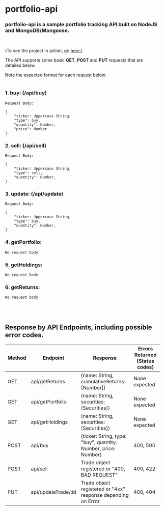 # portfolio-api

### portfolio-api is a sample portfolio tracking API built on NodeJS and MongoDB/Mongoose.
<br>

(To see the project in action, go [here.](https://portfolio-api-utk.herokuapp.com))

The API supports some basic **GET**, **POST** and **PUT** requests that are detailed below.

Note the expected format for each request below:
<br><br>

### 1.  buy: (/api/buy)

    Request Body:

    {
        "ticker: Uppercase String,
        "type": buy,
        "quantity": Number,
        "price": Number
    }

### 2.  sell: (/api/sell)

    Request Body:

    {
        "ticker: Uppercase String,
        "type": sell,
        "quantity": Number,
    }

### 3.  update: (/api/update)

    Request Body:

    {
        "ticker: Uppercase String,
        "type": buy,
        "quantity": Number,
    }

### 4.  getPortfolio:

    No request body

### 5.  getHoldings:

    No request body

### 6.  getReturns:

    No request body


<br><br>

## Response by API Endpoints, including possible error codes.

| Method 	| Endpoint            	| Response                                                     	    | Errors Returned (Status codes)     |
|--------	|---------------------	|-------------------------------------------------------------------|------------------------------------|
| GET    	| api/getReturns      	| {name: String, cumulativeReturns: [Number]}                  	    |None expected                       |
| GET    	| api/getPortfolio    	| {name: String, securities: [Securities]}                          |None expected                       |
| GET    	| api/getHoldings     	| {name: String, securities: [Securities]}                     	    |None expected                       |
| POST   	| api/buy             	| {ticker: String, type: "buy", quantity: Number, price: Number}    |400, 500                            |
| POST   	| api/sell            	| Trade object registered or "400, BAD REQUEST"                	    |400, 422                            |
| PUT    	| api/updateTrade/:id 	| Trade object registered or "4xx" response depending on Error 	    |400, 404                            |